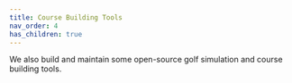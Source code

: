 ```yaml
---
title: Course Building Tools
nav_order: 4
has_children: true
---
```


We also build and maintain some open-source golf simulation and course building tools.
<!-- 
- [Course Terrain Tool](./course-terrain-tool)
    CTT is a desktop application for acquiring and processing raw elevation data into height map files used for building virtual courses. -->

